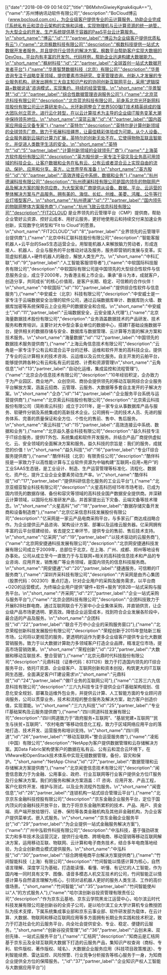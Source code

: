 [{"date":"2018-08-09 00:14:02","title":"B6MxhnGiwieyKgnak4iquA=="},{"name":"苏州博纳讯动软件有限公司","description":"BoCloud博云（www.bocloud.com.cn），为企业级客户提供专业的云计算服务，协助企业完成IT系统私有云和混合云架构的实施和运维，实现物理机与云计算资源的统一纳管，为大型企业的开发、生产系统提供基于容器的PaaS平台云计算服务。\n","short_name":"博云","id":"1","partner_label":"博云为企业级客户提供优质私有云"},{"name":"北京枫数科技有限公司","description":"枫数科技提供一站式大数据开发者服务，并且提供行业领先的解决方案。枫数平台帮助客户实现大数据的DevOps，平台内有丰富的开发包、代码样例，帮助企业迅速构建大数据能力。\n","short_name":"枫树科技","id":"2","partner_label":"全球首创一站式大数据开发者平台"},{"name":"华景智慧数据科技（北京）有限公司","description":"华景咨询专注于战略变革领域，提供要素市场研究、变革管理咨询、创新人才发展的专业服务机构，研发出拥有三大自主知识产权的协同创新互联网平台，采用“逻辑探路+数据说话”咨询模式，实现集约、持续的经营管理。\n","short_name":"华景智慧","id":"3","partner_label":"综合性数据管理咨询服务公司"},{"name":"北京蓝沧科技有限公司","description":"北京蓝沧科技有限公司，前身系北京光环新网科技股份有限公司云计算研发中心。光环新网整合了世界500强IT技术精英组成的强大团队创立蓝沧，进行云化转型，在以云计算技术为主导的企业级IT服务变革大潮中保持领先地位。\n","short_name":"深蓝云海","id":"4","partner_label":"国内首家应用级云灾备专家"},{"name":"英特尔","description":"英特尔是计算创新领域的全球领先厂商，致力于拓展科技疆界，让最佳精彩体验成为可能。从个人设备、企业服务器到云端的计算力扩展，英特尔的创新无处不在。它使得物物互联且智能化，并促进人类数字生活的安全。\n","short_name":"英特尔","id":"5","partner_label":"计算创新领域的全球领先厂商"},{"name":"上海英方软件股份有限公司","description":"英方股份是一家专注于容灾及业务高可用领域的科技企业。让客户数据和业务在私有云、公有云或者混合云上实现自由的流动、保护、应用和分享。英方，让世界早有准备！\n","short_name":"英方股份","id":"6","partner_label":"高效连接云中系统、数据和业务"},{"name":"杭州德澜科技有限公司","description":"杭州德澜科技有限公司是国内领先的物联网产品及解决方案的服务供应商，为大型家电厂商提供从设备、数据、平台、云运营的整体解决方案与产品服务。拥有美的、海信、长虹、创维、美菱、鸿雁、公牛等行业灯塔型客户。\n","short_name":"杭州德澜","id":"7","partner_label":"国内领先的物联网整体方案服务商"},{"name":"杭州飞致云信息科技有限公司","description":"FIT2CLOUD 是业界领先的云管理平台（CMP）提供商，帮助企业管好云资源、控好云成本、用好云服务，更好地使用云和持续交付来加速业务创新，实现数字化转型和“Fit to Cloud”的愿景。\n","short_name":"FIT2CLOUD","id":"8","partner_label":"业界领先的云管理平台提供商"},{"name":"北京中科汇联科技股份有限公司","description":"智能客服机器人+云平台的SaaS生态运营企业。用智能机器人来解放脑力劳动者，形成连接人、机器人、企业与服务的平台推动对话及服务，服务即营销的发展与变革。实现虚拟机器人+硬件机器人的融合，解放人类生产力。\n","short_name":"中科汇联","id":"9","partner_label":"人工智能客服领导者"},{"name":"中软国际科技服务有限公司","description":"中软国际有限公司是中国领先的大型综合性软件与信息服务企业，成立于2000年，为香港主板上市企业。秉承“奋斗为本，成就客户，创造分享，共同成长”的核心价值观，是客户长期、稳定、可信赖的合作伙伴！\n","short_name":"中软国际","id":"10","partner_label":"提供综合性软件与信息服务"},{"name":"中安威士（北京）科技有限公司","description":"中安威士是一家专注于云端数据安全治理的软件公司，通过云端数据库审计、数据库防火墙、数据库加密等系统保障云上企业用户的数据安全和合规。\n","short_name":"中安威士","id":"11","partner_label":"云端数据安全，云安全接入代理"},{"name":"北京海量数据技术股份有限公司","description":"业务涵盖数据技术的产品研发、技术服务和教育培训，主要针对大中型企事业单位的数据中心，搭建IT基础设施数据平台，提供相关的数据存储与安全、数据库与数据管理、云计算等方面的解决方案和技术服务。\n","short_name":"海量数据","id":"12","partner_label":"中国领先的数据技术服务提供商"},{"name":"上海云角信息技术有限公司","description":"云角是一家专注于公有云和混合云平台的迁移、运维和软件开发的高科技企业。提供了专业的云计算相关的技术咨询、云运维以及云优化服务。自主开发的云舶平台，能够提供跨各种公有云和私有云的监控、计费和资源管理\n","short_name":"云角信息","id":"13","partner_label":"自动化运维，集成监控和流程管理"},{"name":"北京企办信息技术有限公司","description":"10年经验积淀，企办致力于为产业园区、商业地产、众创空间、商协会提供领先的移动互联网综合企业服务平台解放方案，涵盖云招商、云管理、云服务、大数据等多套自主发开的子解决方案。\n","short_name":"企办","id":"14","partner_label":"企业服务平台系统与运营提供商"},{"name":"北京索云科技股份有限公司","description":"北京索云科技股份有限公司（简称索云科技）成立于2011年，是一家专业从事数据库产品与服务、软硬件分销及系统集成的高新技术企业。公司拥有一流的技术人员、先进的服务体系、完善的质量保证和全方位、个性化的售前、售中、售后服务。\n","short_name":"索云科技","id":"15","partner_label":"高效连接云中系统、数据和业务"},{"name":"北京益久基业科技有限公司","description":"益久科技专注于IT综合服务，提供IT外包、系统集成和软件开发服务。并结合产品厂商提供虚拟化、云、安全领域的全面解决方案和服务。益久科技的宗旨是：我们的服务，成就您的价值！\n","short_name":"益久科技","id":"16","partner_label":"专业IT综合服务提供商"},{"name":"酷伴科技（北京）有限责任公司","description":"酷伴科技是一家致力于以高性能计算与工业软件资源为中轴构建“互联网+应用+用户”的工业SAAS生态链，是工业设计、制造、生产运营管理等标准化、流程化、数据化、资产化，提升工业企业全要素劳动生产率。\n","short_name":"酷伴科技","id":"17","partner_label":"提供科研信息化服务的工业云平台"},{"name":"北京亚细亚智业科技有限公司","description":"火星高科历经15年市场考验，已成为国内领先的数据存储、备份和容灾等领域的高科技全国产数据安全提供商。并深耕云计算领域，以国际化标准研发产品，并首家提出云下灾备、云端灾备等技术理念。\n","short_name":"火星高科","id":"18","partner_label":"数据存储灾备开发商和设备制造商"},{"name":"北京亿采信息科技发展股份有限公司","description":"亿采网是一家云产品电商采购平台，与多家云厂商达成战略合作。为企业提供云产品咨询、架构设计方案、部署以及运维云服务器。亿采网拥有丰富的云平台搭建经验，省去提交工单环节，提供专业的售前、售后技术支持。\n","short_name":"亿采网","id":"19","partner_label":"以技术驱动的云服务商"},{"name":"北京网安捷通科技发展有限公司","description":"北京网安捷通科技发展有限公司成立于2009年，总部位于北京，在上海、广州、成都、郑州等地设有办事处。公司从成立至今一直致力于与互联网+相关的高科技信息技术和产品的专业咨询、应用开发，销售推广等业务领域，是国内领先的信息科技服务商。\n","short_name":"网安捷通","id":"20","partner_label":"捷通服务，可信赖的IT服务商"},{"name":"深圳齐采科技有限公司","description":"齐采网是由齐心集团（股票代码：002301）重点打造，针对企业用户的采购及服务需求，以平台商+O2O的运营模式，为终端企业用户提供“硬件+软件+服务”的B2B一站式采购与服务平台。\n","short_name":"齐采网","id":"21","partner_label":"企业一站式采购与服务平台"},{"name":"北京企团科技有限公司","description":"企团科技致力于开展B2B社群电商，通过互联网联合千万家中小企业集体采购，并直销供货，让企业级产品市场更透明、更高效。降低企业运营成本，找到符合企业发展各阶段中，最合适的产品及服务。\n","short_name":"企团科技","id":"22","partner_label":"联合千万中小企业的采购服务窗口"},{"name":"北京荣程创新科技发展股份有限公司","description":"荣程创新于2015年登陆新三板市场，公司将以更规范的服务，更透明的运作为更多企业级客户提供专业化大数据营销服务。致力于以大数据计算助力多领域客户打造企业品牌，精准定位市场，提高市场营销效果。\n","short_name":"荣程创新","id":"23","partner_label":"大数据和移动互联技术、整合营销"},{"name":"北京元鼎时代科技股份有限公司","description":"元鼎科技（证券代码：831126）致力于打造国内领先的IT综合服务平台，依托IT资源、企业级客户、互联网创新和资本创投，构筑更大的IT互联网生态圈，全面满足客户IT建设需求\n","short_name":"元鼎科技","id":"24","partner_label":"做IT业务的互联网公司"},{"name":"江苏三六九信息科技有限公司","description":"三六九科技专注于提供企业IT基础架构规划、信息化安全规划、部署及运维外包业务，并提供云计算、人工智能方面的专业顾问咨询服务，公司以贯穿业务，技术和流程的整合服务及解决方案，助力客户创造价值，实现潜能。\n","short_name":"三六九科技","id":"25","partner_label":"专业IT基础架构及云服务提供商"},{"name":"四川网道科技发展有限公司","description":"四川网道致力于“政府服务+互联网”、“基层党建+互联网”“民生与扶贫+互联网”、“农村电商”等移动信息化工程，致力于区域网络应用平台的落地打造、技术开发、运营服务和培训支持。\n","short_name":"四川网道","id":"26","partner_label":"“移动互联网+”整合运营服务商"},{"name":"凌拓（中国）有限公司","description":"NetApp为客户提供数据管理和云存储解决方案。其Data Fabric架构使客户的数据在私有云、公有云和混合云环境下，在VMware和OpenStack技术体系中实现无缝数据管理，备份，容灾和保护。","short_name":"NetApp China","id":"27","partner_label":"数据管理和云存储解决方案提供商"},{"name":"北京闻壹信息技术有限公司","description":"闻壹信息致力于为金融、公用事业、政府、行业互联网等行业客户提供全方位IT服务及行业解决方案。我们的服务和解决方案涵盖：IT 咨询、应用开发、产品工程，客户化软件开发、维护与测试，以及业务流程外包服务。\n","short_name":"闻壹信息","id":"28","partner_label":"连锁机构一站式综合管理云平台"},{"name":"北京京东金融科技控股有限公司","description":"京东金融企业服务平台，定位于国内顶尖的金融科技开放平台，致力于将京东金融所累积的技术、产品、用户、资金端、资产端开放给银行、证券、保险等各类金融机构及其他非金融机构，为企业客户提供菜单式、嵌入式服务。\n","short_name":"京东金融企业服务平台","id":"29","partner_label":"为企业提供一站式金融服务解决方案"},{"name":"广州中泓软件科技有限公司","description":"中泓科技，基于强劲研发实力和多年技术及运营沉淀，提供行业电商、跨境电商、移动营销等移动互联网解决方案，运用移动互联、物联网、云计算和电子商务技术，结合多年电商落地经验，为企业创新商业模式提供服务。\n","short_name":"中泓科技","id":"30","partner_label":"综合跨境电商平台解决方案提供商"},{"name":"竹间智能科技（上海）有限公司","description":"竹间智能以情感计算为核心，自然语言理解、深度学习为基础，打造能读懂、看懂、听懂、有记忆的人工智能，作为国内唯一同时具有文字、图像、语音多模态人机交互技术的公司，竹间智能正以情感计算与自然语言理解为核心，引领对话机器人更好的服务人类生活、工作的高价值场景。","short_name":"竹间智能","id":"35","partner_label":"竹间智能使AI以“人”的方式服务人"},{"name":"哈尔滨创新谷投资管理有限责任公司","description":"作为京东云基地、京东云学院黑龙江运营中心，哈尔滨云时代科技发展有限公司是创新谷的全资子公司，是以哈尔滨工业大学计算机专业教授团队为技术支撑，下属系统集成事业部和京东云事业部、软件研发部为载体，在云计算、大数据、物联网和移动互联网应用等多方面拥有长期业务实践和技术积淀，致力于打造社会化的云服务平台，向全社会提供安全、专业、稳定、便捷的云服务。","short_name":"创新谷投资管理","id":"36","partner_label":"云创未来、双创先锋、一站式云服务平台"},{"name":"汇桔网","description":"知商云是汇桔网基于京东云及全球互联网大数据下打造的云服务产品，集知识产权查询（商标、专利、软件版权、著作版权、域名）、大数据企业服务应用（科技项目政策推送）、专利智能续费、雷达监控、风险预警、行业竞争分析报告等核心服务于一身，为知商企业提供全方位的保障服务。","id":"37","partner_label":"企业知识产权人工智能与大数据应用平台"}]